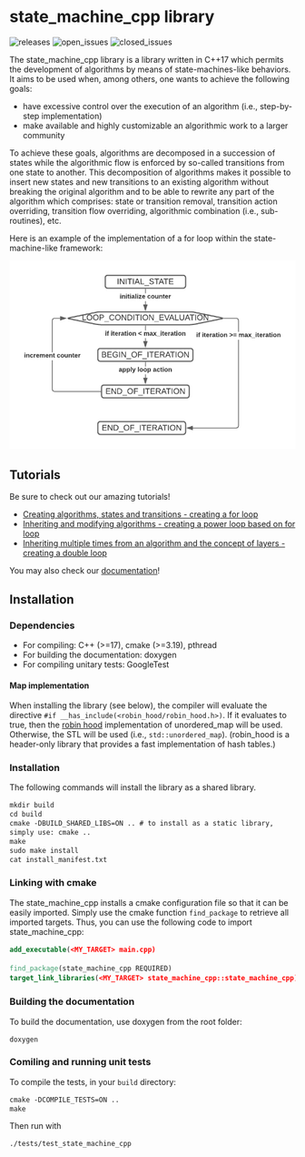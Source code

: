 # state_machine_cpp library

![releases](https://img.shields.io/github/v/release/hlefebvr/state_machine_cpp)
![open_issues](https://img.shields.io/github/issues-raw/hlefebvr/state_machine_cpp)
![closed_issues](https://img.shields.io/github/issues-closed-raw/hlefebvr/state_machine_cpp)

The state_machine_cpp library is a library written in C++17 which permits the development
of algorithms by means of state-machines-like behaviors.
It aims to be used when, among others, one wants to achieve the following goals:
- have excessive control over the execution of an algorithm (i.e., step-by-step implementation)
- make available and highly customizable an algorithmic work to a larger community

To achieve these goals, algorithms are decomposed in a succession of states while the algorithmic flow
is enforced by so-called transitions from one state to another. This decomposition of algorithms makes it
possible to insert new states and new transitions to an existing algorithm without breaking the original
algorithm and to be able to rewrite any part of the algorithm which comprises: state or transition removal,
transition action overriding, transition flow overriding, algorithmic combination (i.e., sub-routines), etc.

Here is an example of the implementation of a for loop within the state-machine-like framework:

![for_loop](src/images/ForLoop.png)

## Tutorials

Be sure to check out our amazing tutorials!
- [Creating algorithms, states and transitions - creating a for loop](src/tutorials/1_ForLoop.md)
- [Inheriting and modifying algorithms - creating a power loop based on for loop](src/tutorials/2_PowerLoop.md)
- [Inheriting multiple times from an algorithm and the concept of layers - creating a double loop](src/tutorials/3_DoubleLoop.md)

You may also check our [documentation](https://hlefebvr.github.io/state_machine_cpp/)!

## Installation

### Dependencies

- For compiling: C++ (>=17), cmake (>=3.19), pthread
- For building the documentation: doxygen
- For compiling unitary tests: GoogleTest

#### Map implementation

When installing the library (see below), the compiler will evaluate the directive `#if __has_include(<robin_hood/robin_hood.h>)`.
If it evaluates to true, then the [robin hood](https://github.com/martinus/robin-hood-hashing) implementation of unordered_map will be used.
Otherwise, the STL will be used (i.e., `std::unordered_map`). (robin_hood is a header-only library that provides a fast implementation
of hash tables.)

### Installation

The following commands will install the library as a shared library. 

```shell
mkdir build
cd build
cmake -DBUILD_SHARED_LIBS=ON .. # to install as a static library, simply use: cmake ..
make
sudo make install
cat install_manifest.txt
```

### Linking with cmake

The state_machine_cpp installs a cmake configuration file so that it can be easily 
imported. Simply use the cmake function `find_package` to retrieve all imported targets.
Thus, you can use the following code to import state_machine_cpp:
```cmake
add_executable(<MY_TARGET> main.cpp)

find_package(state_machine_cpp REQUIRED)
target_link_libraries(<MY_TARGET> state_machine_cpp::state_machine_cpp)
```

### Building the documentation

To build the documentation, use doxygen from the root folder:
```shell
doxygen
```

### Comiling and running unit tests

To compile the tests, in your `build` directory:
```shell
cmake -DCOMPILE_TESTS=ON ..
make
```

Then run with
```shell
./tests/test_state_machine_cpp
```